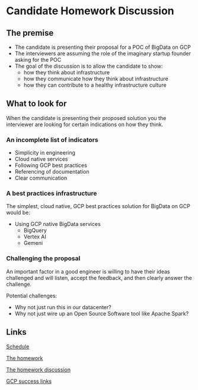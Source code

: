 # Candidate Homework Discussion

## The premise

* The candidate is presenting their proposal for a POC of BigData on GCP
* The interviewers are assuming the role of the imaginary startup founder asking for the POC
* The goal of the discussion is to allow the candidate to show:
  * how they think about infrastructure
  * how they communicate how they think about infrastructure
  * how they can contribute to a healthy infrastructure culture

## What to look for

When the candidate is presenting their proposed solution you the interviewer are looking for certain indications on how they think.  

### An incomplete list of indicators

* Simplicity in engineering
* Cloud native services
* Following GCP best practices
* Referencing of documentation
* Clear communication

### A best practices infrastructure

The simplest, cloud native, GCP best practices solution for BigData on GCP would be:

* Using GCP native BigData services
  * BigQuery
  * Vertex AI
  * Gemeni


### Challenging the proposal

An important factor in a good engineer is willing to have their ideas challenged and will listen, accept the feedback, and then clearly answer the challenge.

Potential challenges:

* Why not just run this in our datacenter?
* Why not just wire up an Open Source Software tool like Apache Spark?

## Links

[Schedule](schedule.md)

[The homework](homework.md)

[The homework discussion](discussion.md)

[GCP success links](gcp_success_links.md)